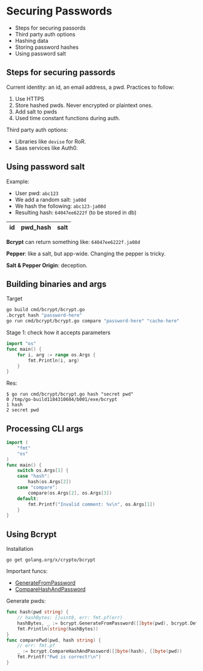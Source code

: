 # Securing Passwords 

* Steps for securing passords 
* Third party auth options 
* Hashing data 
* Storing password hashes 
* Using password salt 

## Steps for securing passords 

Current identity: an id, an email address, a pwd. 
Practices to follow: 
1. Use HTTPS 
2. Store hashed pwds. Never encrypted or plaintext ones.
3. Add salt to pwds
4. Used time constant functions during auth. 

Third party auth options: 
* Libraries like `devise` for RoR. 
* Saas services like Auth0. 

## Using password salt 

Example: 
* User pwd: `abc123`
* We add a random salt: `ja08d`
* We hash the following: `abc123-ja08d`
* Resulting hash: `64047ee6222f` (to be stored in db)

id | pwd_hash | salt
---|---|---

**Bcrypt** can return something like: `64047ee6222f.ja08d`

**Pepper**: like a salt, but app-wide. Changing the pepper is tricky.  

**Salt & Pepper Origin**: deception.  

## Building binaries and args 

Target
```bash
go build cmd/bcrypt/bcrypt.go
.bcrypt hash "password-here"
go run cmd/bcrypt/bcrypt.go compare "password-here" "cache-here"
```

Stage 1: check how it accepts parameters
```go
import "os"
func main() {
	for i, arg := range os.Args {
		fmt.Println(i, arg)
	}
}
```
Res: 
```
$ go run cmd/bcrypt/bcrypt.go hash "secret pwd"
0 /tmp/go-build1184310604/b001/exe/bcrypt
1 hash
2 secret pwd
```

## Processing CLI args  

```go
import (
	"fmt"
	"os"
)
func main() {
	switch os.Args[1] {
	case "hash":
		hash(os.Args[2])
	case "compare":
		compare(os.Args[2], os.Args[3])
	default:
		fmt.Printf("Invalid comment: %v\n", os.Args[1])
	}
}
```

## Using Bcrypt

Installation
```
go get golang.org/x/crypto/bcrypt
```
Important funcs:
* [GenerateFromPassword](https://pkg.go.dev/golang.org/x/crypto/bcrypt#GenerateFromPassword)
* [CompareHashAndPassword](https://pkg.go.dev/golang.org/x/crypto/bcrypt#CompareHashAndPassword)

Generate pwds:
```go
func hash(pwd string) {
	// hashBytes: []uint8, err: fmt.pf(err)
	hashBytes, _ := bcrypt.GenerateFromPassword([]byte(pwd), bcrypt.DefaultCost)
	fmt.Println(string(hashBytes))
}
func comparePwd(pwd, hash string) {
	// err: fmt.pf
	_ := bcrypt.CompareHashAndPassword([]byte(hash), []byte(pwd))
	fmt.Printf("Pwd is correct!\n")
}
```